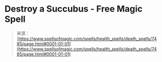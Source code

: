 <!--yml
category: 未分类
date: 2024-06-12 18:42:32
-->

# Destroy a Succubus - Free Magic Spell

> 来源：[https://www.spellsofmagic.com/spells/health_spells/death_spells/7485/page.html#0001-01-01](https://www.spellsofmagic.com/spells/health_spells/death_spells/7485/page.html#0001-01-01)